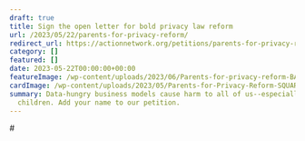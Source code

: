 ```yaml
---
draft: true
title: Sign the open letter for bold privacy law reform
url: /2023/05/22/parents-for-privacy-reform/
redirect_url: https://actionnetwork.org/petitions/parents-for-privacy-reform
category: []
featured: []
date: 2023-05-22T00:00:00+00:00
featureImage: /wp-content/uploads/2023/06/Parents-for-privacy-reform-BANNER.png
cardImage: /wp-content/uploads/2023/05/Parents-for-Privacy-Reform-SQUARE.png.crdownload.png
summary: Data-hungry business models cause harm to all of us--especially
  children. Add your name to our petition.
---
```

\#